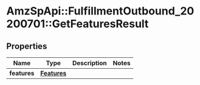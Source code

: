 # AmzSpApi::FulfillmentOutbound_20200701::GetFeaturesResult

## Properties
Name | Type | Description | Notes
------------ | ------------- | ------------- | -------------
**features** | [**Features**](Features.md) |  | 

